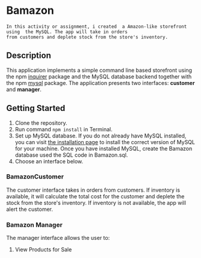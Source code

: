 # Bamazon
    In this activity or assignment, i created  a Amazon-like storefront using  the MySQL. The app will take in orders 
    from customers and deplete stock from the store's inventory.

## Description

This application implements a simple command line based storefront using the npm [inquirer](https://www.npmjs.com/package/inquirer) package and the MySQL database backend together with the npm [mysql](https://www.npmjs.com/package/mysql) package. The application presents two interfaces: **customer** and **manager**.




## Getting Started 
1. Clone the repository. 
2. Run command `npm install` in Terminal.
3. Set up MySQL database. If you do not already have MySQL installed, you can visit [the installation page](https://www.mysql.com/) to install the correct version of MySQL for your machine. Once you have installed MySQL, create the Bamazon database used the SQL code in Bamazon.sql. 
4. Choose an interface below. 

### BamazonCustomer
The customer interface takes in orders from customers. If inventory is available, it will calculate the total cost for the customer and deplete the stock from the store's inventory. If inventory is not available, the app will alert the customer. 




### Bamazon Manager
The manager interface allows the user to:
1. View Products for Sale 
